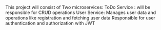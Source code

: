This project will consist of Two microservices:
ToDo Service : will be responsible for CRUD operations
User Service: 
Manages user data and operations like registration and fetching user data
Responsible for user authentication and authorization with JWT
